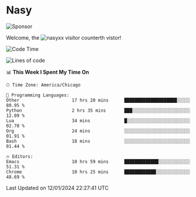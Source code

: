# Nasy

<!--
<p align="center">
<img height="200" src="https://github-readme-stats.vercel.app/api?username=nasyxx&count_private=true&show_icons=true&theme=dracula&include_all_commits=true"/>
<img height="200" src="https://github-readme-stats.vercel.app/api/top-langs/?username=nasyxx&theme=dracula&hide=html,jupyter+notebook&count_private=true&show_icons=true"/>
</p>

  
----------------
-->

![Sponsor](https://img.shields.io/static/v1.svg?label=Sponsor&message=%E2%9D%A4&logo=GitHub&style=flat&color=pink)
 
Welcome, the ![nasyxx visitor counter](https://count.getloli.com/get/@nasyxx?theme=rule34)th vistor!
 
<!--START_SECTION:waka-->
![Code Time](http://img.shields.io/badge/Code%20Time-4%2C217%20hrs%2045%20mins-blue)

![Lines of code](https://img.shields.io/badge/From%20Hello%20World%20I%27ve%20Written-6.3%20million%20lines%20of%20code-blue)

📊 **This Week I Spent My Time On** 

```text
🕑︎ Time Zone: America/Chicago

💬 Programming Languages: 
Other                    17 hrs 20 mins      ████████████████████░░░░░   80.95 % 
Python                   2 hrs 35 mins       ███░░░░░░░░░░░░░░░░░░░░░░   12.09 % 
Lua                      34 mins             █░░░░░░░░░░░░░░░░░░░░░░░░   02.70 % 
Org                      24 mins             ░░░░░░░░░░░░░░░░░░░░░░░░░   01.91 % 
Bash                     18 mins             ░░░░░░░░░░░░░░░░░░░░░░░░░   01.44 % 

🔥 Editors: 
Emacs                    10 hrs 59 mins      █████████████░░░░░░░░░░░░   51.31 % 
Chrome                   10 hrs 25 mins      ████████████░░░░░░░░░░░░░   48.69 % 
```


 Last Updated on 12/01/2024 22:27:41 UTC
<!--END_SECTION:waka-->

<!-- ![visitors](https://visitor-badge.laobi.icu/badge?page_id=nasyxx.nasyxx) -->
